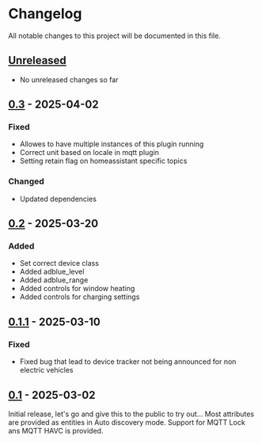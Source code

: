 # Changelog

All notable changes to this project will be documented in this file.

## [Unreleased]
- No unreleased changes so far

## [0.3] - 2025-04-02
### Fixed
- Allowes to have multiple instances of this plugin running
- Correct unit based on locale in mqtt plugin
- Setting retain flag on homeassistant specific topics

### Changed
- Updated dependencies

## [0.2] - 2025-03-20
### Added
- Set correct device class
- Added adblue_level
- Added adblue_range
- Added controls for window heating
- Added controls for charging settings

## [0.1.1] - 2025-03-10
### Fixed
- Fixed bug that lead to device tracker not being announced for non electric vehicles

## [0.1] - 2025-03-02
Initial release, let's go and give this to the public to try out...
Most attributes are provided as entities in Auto discovery mode.
Support for MQTT Lock ans MQTT HAVC is provided.

[unreleased]: https://github.com/tillsteinbach/CarConnectivity-plugin-mqtt_homeassistant/compare/v0.3...HEAD
[0.3]: https://github.com/tillsteinbach/CarConnectivity-plugin-mqtt_homeassistant/releases/tag/v0.3
[0.2]: https://github.com/tillsteinbach/CarConnectivity-plugin-mqtt_homeassistant/releases/tag/v0.2
[0.1.1]: https://github.com/tillsteinbach/CarConnectivity-plugin-mqtt_homeassistant/releases/tag/v0.1.1
[0.1]: https://github.com/tillsteinbach/CarConnectivity-plugin-mqtt_homeassistant/releases/tag/v0.1

